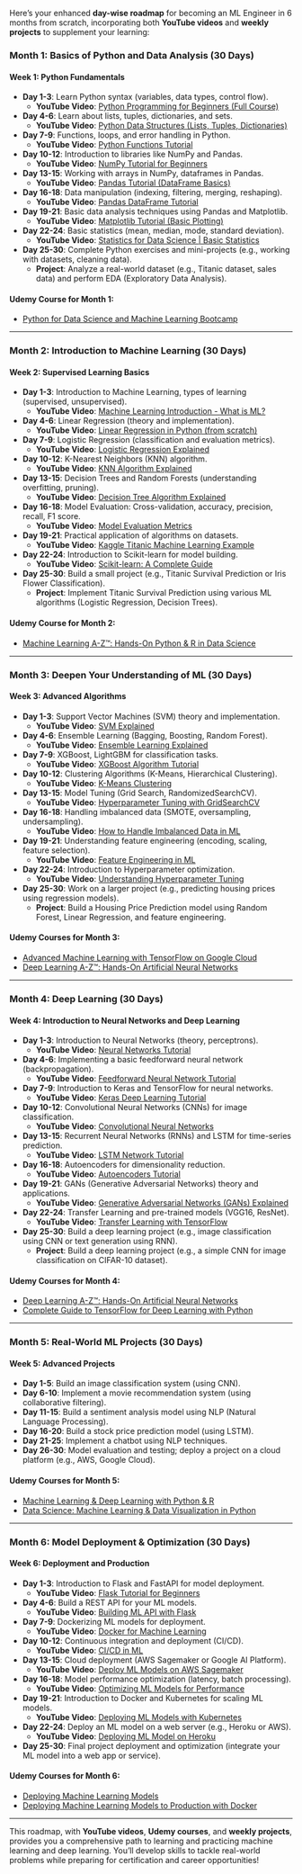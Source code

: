 Here’s your enhanced **day-wise roadmap** for becoming an ML Engineer in 6 months from scratch, incorporating both **YouTube videos** and **weekly projects** to supplement your learning:

### **Month 1: Basics of Python and Data Analysis (30 Days)**

#### Week 1: Python Fundamentals
- **Day 1-3**: Learn Python syntax (variables, data types, control flow).
  - **YouTube Video**: [Python Programming for Beginners (Full Course)](https://www.youtube.com/watch?v=rfscVS0vtbw)
- **Day 4-6**: Learn about lists, tuples, dictionaries, and sets.
  - **YouTube Video**: [Python Data Structures (Lists, Tuples, Dictionaries)](https://www.youtube.com/watch?v=khKv-8q7YmY)
- **Day 7-9**: Functions, loops, and error handling in Python.
  - **YouTube Video**: [Python Functions Tutorial](https://www.youtube.com/watch?v=9Os0o3wzS_I)
- **Day 10-12**: Introduction to libraries like NumPy and Pandas.
  - **YouTube Video**: [NumPy Tutorial for Beginners](https://www.youtube.com/watch?v=QUT1VHiLmmI)
- **Day 13-15**: Working with arrays in NumPy, dataframes in Pandas.
  - **YouTube Video**: [Pandas Tutorial (DataFrame Basics)](https://www.youtube.com/watch?v=vmEHCJofslg)
- **Day 16-18**: Data manipulation (indexing, filtering, merging, reshaping).
  - **YouTube Video**: [Pandas DataFrame Tutorial](https://www.youtube.com/watch?v=GPVsY0XqY1k)
- **Day 19-21**: Basic data analysis techniques using Pandas and Matplotlib.
  - **YouTube Video**: [Matplotlib Tutorial (Basic Plotting)](https://www.youtube.com/watch?v=UO98lJQ3QGQ)
- **Day 22-24**: Basic statistics (mean, median, mode, standard deviation).
  - **YouTube Video**: [Statistics for Data Science | Basic Statistics](https://www.youtube.com/watch?v=Vfo5le26IhY)
- **Day 25-30**: Complete Python exercises and mini-projects (e.g., working with datasets, cleaning data).
  - **Project**: Analyze a real-world dataset (e.g., Titanic dataset, sales data) and perform EDA (Exploratory Data Analysis).
  
#### **Udemy Course for Month 1**:
- [Python for Data Science and Machine Learning Bootcamp](https://www.udemy.com/course/python-for-data-science-and-machine-learning-bootcamp/)

---

### **Month 2: Introduction to Machine Learning (30 Days)**

#### Week 2: Supervised Learning Basics
- **Day 1-3**: Introduction to Machine Learning, types of learning (supervised, unsupervised).
  - **YouTube Video**: [Machine Learning Introduction - What is ML?](https://www.youtube.com/watch?v=Gv9_4yMHFhI)
- **Day 4-6**: Linear Regression (theory and implementation).
  - **YouTube Video**: [Linear Regression in Python (from scratch)](https://www.youtube.com/watch?v=4RKhV5yfP7I)
- **Day 7-9**: Logistic Regression (classification and evaluation metrics).
  - **YouTube Video**: [Logistic Regression Explained](https://www.youtube.com/watch?v=yIYKR4sgzI8)
- **Day 10-12**: K-Nearest Neighbors (KNN) algorithm.
  - **YouTube Video**: [KNN Algorithm Explained](https://www.youtube.com/watch?v=4HKqDlh1SAg)
- **Day 13-15**: Decision Trees and Random Forests (understanding overfitting, pruning).
  - **YouTube Video**: [Decision Tree Algorithm Explained](https://www.youtube.com/watch?v=7VeUPuFGJHk)
- **Day 16-18**: Model Evaluation: Cross-validation, accuracy, precision, recall, F1 score.
  - **YouTube Video**: [Model Evaluation Metrics](https://www.youtube.com/watch?v=85dtiMz5u0M)
- **Day 19-21**: Practical application of algorithms on datasets.
  - **YouTube Video**: [Kaggle Titanic Machine Learning Example](https://www.youtube.com/watch?v=VhXKQ4w27gA)
- **Day 22-24**: Introduction to Scikit-learn for model building.
  - **YouTube Video**: [Scikit-learn: A Complete Guide](https://www.youtube.com/watch?v=0Lt9w-BxKFQ)
- **Day 25-30**: Build a small project (e.g., Titanic Survival Prediction or Iris Flower Classification).
  - **Project**: Implement Titanic Survival Prediction using various ML algorithms (Logistic Regression, Decision Trees).

#### **Udemy Course for Month 2**:
- [Machine Learning A-Z™: Hands-On Python & R in Data Science](https://www.udemy.com/course/machinelearning/)

---

### **Month 3: Deepen Your Understanding of ML (30 Days)**

#### Week 3: Advanced Algorithms
- **Day 1-3**: Support Vector Machines (SVM) theory and implementation.
  - **YouTube Video**: [SVM Explained](https://www.youtube.com/watch?v=Y6RRHwC1NLM)
- **Day 4-6**: Ensemble Learning (Bagging, Boosting, Random Forest).
  - **YouTube Video**: [Ensemble Learning Explained](https://www.youtube.com/watch?v=2nPfdxbKMqI)
- **Day 7-9**: XGBoost, LightGBM for classification tasks.
  - **YouTube Video**: [XGBoost Algorithm Tutorial](https://www.youtube.com/watch?v=kh2WyVw0gkA)
- **Day 10-12**: Clustering Algorithms (K-Means, Hierarchical Clustering).
  - **YouTube Video**: [K-Means Clustering](https://www.youtube.com/watch?v=4b5J1tQZZqM)
- **Day 13-15**: Model Tuning (Grid Search, RandomizedSearchCV).
  - **YouTube Video**: [Hyperparameter Tuning with GridSearchCV](https://www.youtube.com/watch?v=6u5mXxy6g0A)
- **Day 16-18**: Handling imbalanced data (SMOTE, oversampling, undersampling).
  - **YouTube Video**: [How to Handle Imbalanced Data in ML](https://www.youtube.com/watch?v=6Gv8J1Xb6A8)
- **Day 19-21**: Understanding feature engineering (encoding, scaling, feature selection).
  - **YouTube Video**: [Feature Engineering in ML](https://www.youtube.com/watch?v=DrR5r2JdF_E)
- **Day 22-24**: Introduction to Hyperparameter optimization.
  - **YouTube Video**: [Understanding Hyperparameter Tuning](https://www.youtube.com/watch?v=ahXIMUkSXX0)
- **Day 25-30**: Work on a larger project (e.g., predicting housing prices using regression models).
  - **Project**: Build a Housing Price Prediction model using Random Forest, Linear Regression, and feature engineering.

#### **Udemy Courses for Month 3**:
- [Advanced Machine Learning with TensorFlow on Google Cloud](https://www.udemy.com/course/advanced-machine-learning-with-tensorflow-on-google-cloud/)
- [Deep Learning A-Z™: Hands-On Artificial Neural Networks](https://www.udemy.com/course/deep-learning-a-z/)

---

### **Month 4: Deep Learning (30 Days)**

#### Week 4: Introduction to Neural Networks and Deep Learning
- **Day 1-3**: Introduction to Neural Networks (theory, perceptrons).
  - **YouTube Video**: [Neural Networks Tutorial](https://www.youtube.com/watch?v=aircAruvnKk)
- **Day 4-6**: Implementing a basic feedforward neural network (backpropagation).
  - **YouTube Video**: [Feedforward Neural Network Tutorial](https://www.youtube.com/watch?v=6g2HkI1zQwQ)
- **Day 7-9**: Introduction to Keras and TensorFlow for neural networks.
  - **YouTube Video**: [Keras Deep Learning Tutorial](https://www.youtube.com/watch?v=2FmcHiJ2n0I)
- **Day 10-12**: Convolutional Neural Networks (CNNs) for image classification.
  - **YouTube Video**: [Convolutional Neural Networks](https://www.youtube.com/watch?v=YRhxdVk_sIs)
- **Day 13-15**: Recurrent Neural Networks (RNNs) and LSTM for time-series prediction.
  - **YouTube Video**: [LSTM Network Tutorial](https://www.youtube.com/watch?v=SCgfGxyLqHk)
- **Day 16-18**: Autoencoders for dimensionality reduction.
  - **YouTube Video**: [Autoencoders Tutorial](https://www.youtube.com/watch?v=3J1lH7Y_f8c)
- **Day 19-21**: GANs (Generative Adversarial Networks) theory and applications.
  - **YouTube Video**: [Generative Adversarial Networks (GANs) Explained](https://www.youtube.com/watch?v=8L11a9d6aD4)
- **Day 22-24**: Transfer Learning and pre-trained models (VGG16, ResNet).
  - **YouTube Video**: [Transfer Learning with TensorFlow](https://www.youtube.com/watch?v=K0yA9NMSZyQ)
- **Day 25-30**: Build a deep learning project (e.g., image classification using CNN or text generation using RNN).
  - **Project**: Build a deep learning project (e.g., a simple CNN for image classification on CIFAR-10 dataset).

#### **Udemy Courses for Month 4**:
- [Deep Learning A-Z™: Hands-On Artificial Neural Networks](https://www.udemy.com/course/deep-learning-a-z/)
- [Complete Guide to TensorFlow for Deep Learning with Python](https://www.udemy.com/course/complete-guide-to-tensorflow-for-deep-learning-with-python/)

---

### **Month 5: Real-World ML Projects (30 Days)**

#### Week 5: Advanced Projects
- **Day 1-5**: Build an image classification system (using CNN).
- **Day 6-10**: Implement a movie recommendation system (using collaborative filtering).
- **Day 11-15**: Build a sentiment analysis model using NLP (Natural Language Processing).
- **Day 16-20**: Build a stock price prediction model (using LSTM).
- **Day 21-25**: Implement a chatbot using NLP techniques.
- **Day 26-30**: Model evaluation and testing; deploy a project on a cloud platform (e.g., AWS, Google Cloud).
  
#### **Udemy Courses for Month 5**:
- [Machine Learning & Deep Learning with Python & R](https://www.udemy.com/course/machine-learning-deep-learning-with-python-r/)
- [Data Science: Machine Learning & Data Visualization in Python](https://www.udemy.com/course/data-science-machine-learning-and-data-visualization-in-python/)

---

### **Month 6: Model Deployment & Optimization (30 Days)**

#### Week 6: Deployment and Production
- **Day 1-3**: Introduction to Flask and FastAPI for model deployment.
  - **YouTube Video**: [Flask Tutorial for Beginners](https://www.youtube.com/watch?v=Z1RJmh_OqeA)
- **Day 4-6**: Build a REST API for your ML models.
  - **YouTube Video**: [Building ML API with Flask](https://www.youtube.com/watch?v=qbLc0jvWz5w)
- **Day 7-9**: Dockerizing ML models for deployment.
  - **YouTube Video**: [Docker for Machine Learning](https://www.youtube.com/watch?v=JgQ2X43r6U4)
- **Day 10-12**: Continuous integration and deployment (CI/CD).
  - **YouTube Video**: [CI/CD in ML](https://www.youtube.com/watch?v=lXHfx6tsflQ)
- **Day 13-15**: Cloud deployment (AWS Sagemaker or Google AI Platform).
  - **YouTube Video**: [Deploy ML Models on AWS Sagemaker](https://www.youtube.com/watch?v=J3hSYXb1N8M)
- **Day 16-18**: Model performance optimization (latency, batch processing).
  - **YouTube Video**: [Optimizing ML Models for Performance](https://www.youtube.com/watch?v=ke50N0e6X34)
- **Day 19-21**: Introduction to Docker and Kubernetes for scaling ML models.
  - **YouTube Video**: [Deploying ML Models with Kubernetes](https://www.youtube.com/watch?v=O2P6qWq7c_k)
- **Day 22-24**: Deploy an ML model on a web server (e.g., Heroku or AWS).
  - **YouTube Video**: [Deploying ML Model on Heroku](https://www.youtube.com/watch?v=Z1RJmh_OqeA)
- **Day 25-30**: Final project deployment and optimization (integrate your ML model into a web app or service).

#### **Udemy Courses for Month 6**:
- [Deploying Machine Learning Models](https://www.udemy.com/course/deploying-machine-learning-models/)
- [Deploying Machine Learning Models to Production with Docker](https://www.udemy.com/course/deploying-machine-learning-models-to-production-with-docker/)

---

This roadmap, with **YouTube videos**, **Udemy courses**, and **weekly projects**, provides you a comprehensive path to learning and practicing machine learning and deep learning. You’ll develop skills to tackle real-world problems while preparing for certification and career opportunities!
